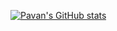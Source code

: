 [![Pavan's GitHub stats](https://github-readme-stats.vercel.app/api?username=pavs23&show_icons=true&theme=vue&bg_color=0000&count_private=true&hide_border=true)](https://github.com/anuraghazra/github-readme-stats)
